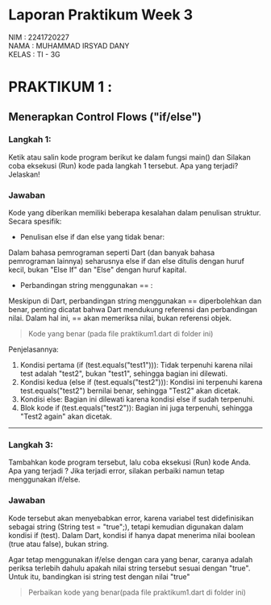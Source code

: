 # Laporan Praktikum Week 3

NIM : 2241720227 \
NAMA : MUHAMMAD IRSYAD DANY \
KELAS : TI - 3G

# PRAKTIKUM 1 :

## Menerapkan Control Flows ("if/else")

### Langkah 1:

Ketik atau salin kode program berikut ke dalam fungsi main() dan Silakan coba eksekusi (Run) kode pada langkah 1 tersebut. Apa yang terjadi? Jelaskan!

### Jawaban

Kode yang diberikan memiliki beberapa kesalahan dalam penulisan struktur. Secara spesifik:

- Penulisan else if dan else yang tidak benar:

Dalam bahasa pemrograman seperti Dart (dan banyak bahasa pemrograman lainnya) seharusnya else if dan else ditulis dengan huruf kecil, bukan "Else If" dan "Else" dengan huruf kapital.

- Perbandingan string menggunakan == :

Meskipun di Dart, perbandingan string menggunakan == diperbolehkan dan benar, penting dicatat bahwa Dart mendukung referensi dan perbandingan nilai. Dalam hal ini, == akan memeriksa nilai, bukan referensi objek.

> Kode yang benar (pada file praktikum1.dart di folder ini)

Penjelasannya:

1. Kondisi pertama (if (test.equals("test1"))): Tidak terpenuhi karena nilai test adalah "test2", bukan "test1", sehingga bagian ini dilewati.
2. Kondisi kedua (else if (test.equals("test2"))): Kondisi ini terpenuhi karena test.equals("test2") bernilai benar, sehingga "Test2" akan dicetak.
3. Kondisi else: Bagian ini dilewati karena kondisi else if sudah terpenuhi.
4. Blok kode if (test.equals("test2")): Bagian ini juga terpenuhi, sehingga "Test2 again" akan dicetak.

---

### Langkah 3:

Tambahkan kode program tersebut, lalu coba eksekusi (Run) kode Anda. Apa yang terjadi ? Jika terjadi error, silakan perbaiki namun tetap menggunakan if/else.

### Jawaban

Kode tersebut akan menyebabkan error, karena variabel test didefinisikan sebagai string (String test = "true";), tetapi kemudian digunakan dalam kondisi if (test). Dalam Dart, kondisi if hanya dapat menerima nilai boolean (true atau false), bukan string.

Agar tetap menggunakan if/else dengan cara yang benar, caranya adalah periksa terlebih dahulu apakah nilai string tersebut sesuai dengan "true". Untuk itu, bandingkan isi string test dengan nilai "true"

> Perbaikan kode yang benar(pada file praktikum1.dart di folder ini)

